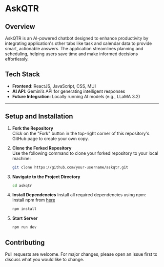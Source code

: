 # AskQTR

## Overview
AskQTR is an AI-powered chatbot designed to enhance productivity by integrating application's other tabs like task and calendar data to provide smart, actionable answers. The application streamlines planning and scheduling, helping users save time and make informed decisions effortlessly.

## Tech Stack
- **Frontend**: ReactJS, JavaScript, CSS, MUI
- **AI API**: Gemini’s API for generating intelligent responses
- **Future Integration**: Locally running AI models (e.g., LLaMA 3.2)

---

## Setup and Installation

1. **Fork the Repository**  
   Click on the "Fork" button in the top-right corner of this repository's GitHub page to create your own copy.

2. **Clone the Forked Repository**  
   Use the following command to clone your forked repository to your local machine:
   ```bash
   git clone https://github.com/your-username/askqtr.git
   ```
3. **Navigate to the Project Directory**
   ```bash
   cd askqtr
   ```
3. **Install Dependencies**
Install all required dependencies using npm:
Install npm from [here](https://docs.npmjs.com/downloading-and-installing-node-js-and-npm)

   ```bash
   npm install
   ```
4. **Start Server**
   ```bash
   npm run dev
   ```


## Contributing

Pull requests are welcome. For major changes, please open an issue first
to discuss what you would like to change.